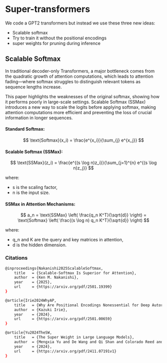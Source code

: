 # Super-transformers
We code a GPT2 transformers  but instead we use these three new ideas: 

- Scalable softmax
- Try to train it without the positional encodings
- super weights for pruning during inference

## Scalable Softmax 

In traditional decoder-only Transformers, a major bottleneck comes from the quadratic growth of attention computations, which leads to attention fading—where softmax struggles to distinguish relevant tokens as sequence lengths increase.

This paper highlights the weaknesses of the original softmax, showing how it performs poorly in large-scale settings. Scalable Softmax (SSMax) introduces a new way to scale the logits before applying softmax, making attention computations more efficient and preventing the loss of crucial information in longer sequences.

#### Standard Softmax:
$$
\text{Softmax}(x_i) = \frac{e^{x_i}}{\sum_{j} e^{x_j}}
$$

#### Scalable Softmax (SSMax):

$$
\text{SSMax}(z_i) = \frac{e^{(s \log n)z_i}}{\sum_{j=1}^{n} e^{(s \log n)z_j}}
$$

where:
-  s is the scaling factor,
-  n  is the input size.

#### SSMax in Attention Mechanisms:
$$
a_n = \text{SSMax} \left( \frac{q_n K^T}{\sqrt{d}} \right) = \text{Softmax} \left( \frac{(s \log n) q_n K^T}{\sqrt{d}} \right)
$$

where:
- q_n  and  K  are the query and key matrices in attention,
- d  is the hidden dimension.






### Citations

```bash
@inproceedings{Nakanishi2025ScalableSoftmax,
    title   = {Scalable-Softmax Is Superior for Attention},
    author  = {Ken M. Nakanishi},
    year    = {2025},
    url     = {https://arxiv.org/pdf/2501.19399}
}
```

```bash
@article{Irie2024WhyAP,
    title   = {Why Are Positional Encodings Nonessential for Deep Autoregressive Transformers? Revisiting a Petroglyph},
    author  = {Kazuki Irie},
    year    = {2024},
    url     = {https://arxiv.org/pdf/2501.00659}
}
```

```bash
@article{Yu2024TheSW,
    title   = {The Super Weight in Large Language Models},
    author  = {Mengxia Yu and De Wang and Qi Shan and Colorado Reed and Alvin Wan},
    year    = {2024},
    url     = {https://arxiv.org/pdf/2411.07191v1}
}
```
